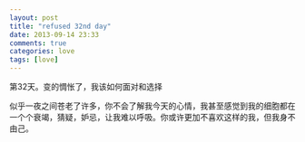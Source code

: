```yaml
---
layout: post
title: "refused 32nd day"
date: 2013-09-14 23:33
comments: true
categories: love
tags: [love]
---
```

第32天。变的惆怅了，我该如何面对和选择<br>
<!--more-->
似乎一夜之间苍老了许多，你不会了解我今天的心情，我甚至感觉到我的细胞都在一个个衰竭，猜疑，妒忌，让我难以呼吸。你或许更加不喜欢这样的我，但我身不由己。